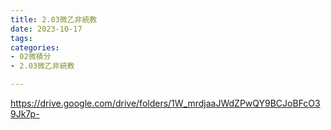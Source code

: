 ```yaml
---
title: 2.03微乙非統教
date: 2023-10-17
tags: 
categories:
- 02微積分
- 2.03微乙非統教

---
```

https://drive.google.com/drive/folders/1W_mrdjaaJWdZPwQY9BCJoBFcO39Jk7p-
